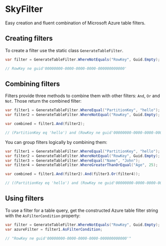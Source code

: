 # SkyFilter
Easy creation and fluent combination of Microsoft Azure table filters.

## Creating filters
To create a filter use the static class `GenerateTableFilter`.

```csharp
var filter = GenerateTableFilter.WhereNotEquals("RowKey", Guid.Empty);

// RowKey ne guid'00000000-0000-0000-0000-000000000000'
```

## Combining filters
Filters provide three methods to combine them with other filters: `And`, `Or` and `Not`. Those return the combined filter:

```csharp
var filter1 = GenerateTableFilter.WhereEqual("PartitionKey", "hello");
var filter2 = GenerateTableFilter.WhereNotEqual("RowKey", Guid.Empty);

var combined = filter1.And(filter2);

// (PartitionKey eq 'hello') and (RowKey ne guid'00000000-0000-0000-0000-000000000000')
```

You can group filters logically by combining them:

```csharp
var filter1 = GenerateTableFilter.WhereEqual("PartitionKey", "hello");
var filter2 = GenerateTableFilter.WhereNotEqual("RowKey", Guid.Empty);
var filter3 = GenerateTableFilter.WhereEqual("Name", "John");
var filter4 = GenerateTableFilter.WhereGreaterThanOrEqual("Age", 25);

var combined = filter1.And(filter2).And(filter3.Or(filter4));

// ((PartitionKey eq 'hello') and (RowKey ne guid'00000000-0000-0000-0000-000000000000')) and ((Name eq 'John') or (Age ge 25))
```

## Using filters
To use a filter for a table query, get the constructed Azure table filter string with the `AsFilterCondition` property:

```csharp
var filter = GenerateTableFilter.WhereNotEquals("RowKey", Guid.Empty);
var azureFilter = filter1.AsFilterCondition;

// "RowKey ne guid'00000000-0000-0000-0000-000000000000'"
```